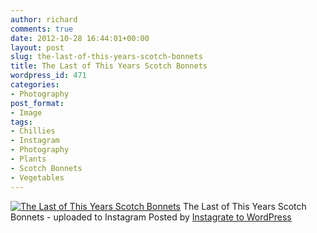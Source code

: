 ```yaml
---
author: richard
comments: true
date: 2012-10-28 16:44:01+00:00
layout: post
slug: the-last-of-this-years-scotch-bonnets
title: The Last of This Years Scotch Bonnets
wordpress_id: 471
categories:
- Photography
post_format:
- Image
tags:
- Chillies
- Instagram
- Photography
- Plants
- Scotch Bonnets
- Vegetables
---
```



[![The Last of This Years Scotch Bonnets](http://richard.perry-online.me.uk/files/2012/10/ad1171a2211e11e2917a22000a9f1587_7.jpg)](http://richard.perry-online.me.uk/files/2012/10/ad1171a2211e11e2917a22000a9f1587_7.jpg)
The Last of This Years Scotch Bonnets - uploaded to Instagram
Posted by [Instagrate to WordPress](http://wordpress.org/extend/plugins/instagrate-to-wordpress/)
